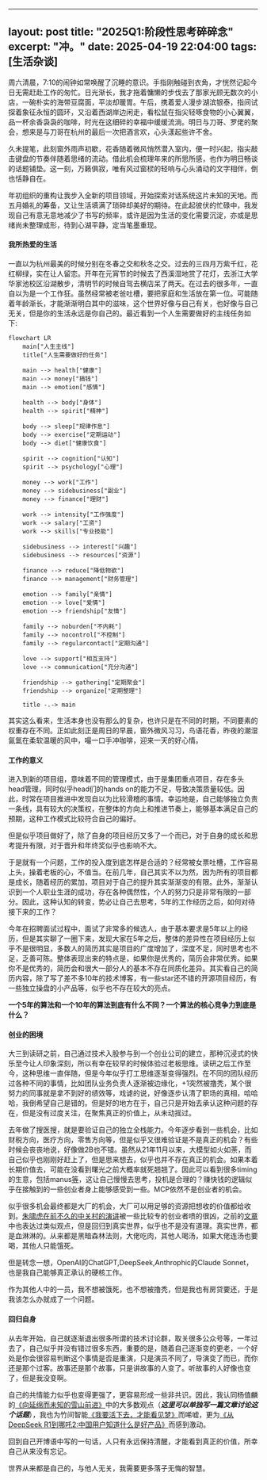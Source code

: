 

---
layout: post
title: "2025Q1:阶段性思考碎碎念"
excerpt: "冲。"
date: 2025-04-19 22:04:00
tags: [生活杂谈]
---

周六清晨，7:10的闹钟如常唤醒了沉睡的意识。手指刚触碰到衣角，才恍然记起今日无需赶赴工作的匆忙。日光渐长，我才拖着慵懒的步伐去了那家光顾无数次的小店，一碗朴实的海带豆腐面，平淡却暖胃。午后，携着爱人漫步湖滨银泰，指间试探着象征永恒的圆环，又沿着西湖岸边闲走，看松鼠在指尖轻啄食物的小心翼翼，品一杯余香袅袅的咖啡，时光在这细碎的幸福中缓缓流淌。明日与刀哥、罗佬的聚会，想来是与刀哥在杭州的最后一次把酒言欢，心头漾起些许不舍。

久未提笔，此刻窗外雨声初歇，花香随着微风悄然潜入室内，便一时兴起，指尖敲击键盘的节奏伴随着思绪的流动。借此机会梳理年来的所思所感，也作为明日畅谈的话题铺垫。这一刻，万籁俱寂，唯有风过窗棂的轻响与心头涌动的文字相伴，倒也恬静自在。

年初组织的重构让我步入全新的项目领域，开始探索对话系统这片未知的天地。而五月婚礼的筹备，又让生活填满了琐碎却美好的期待。在此起彼伏的忙碌中，我发现自己有意无意地减少了书写的频率，或许是因为生活的变化需要沉淀，亦或是思绪尚未整理成形，待到心湖平静，定当笔墨重现。


#### 我所热爱的生活

一直以为杭州最美的时候分别在冬春之交和秋冬之交。过去的三四月万紫千红，花红柳绿，实在让人留恋。开年在元宵节的时候去了西溪湿地赏了花灯，去浙江大学华家池校区沿湖散步，清明节的时候自驾去横店呆了两天。在过去的很多年，一直自以为是一个工作狂。虽然经常被老爸吐槽，要把家庭和生活放在第一位。可能随着年龄渐长，才能渐渐明白其中的滋味，这个世界好像与自己有关，也好像与自己无关，但是你的生活永远是你自己的。最近看到一个人生需要做好的主线任务如下:

```mermaid
flowchart LR
    main["人生主线"]
    title["人生需要做好的任务"]
    
    main --> health["健康"]
    main --> money["搞钱"]
    main --> emotion["感情"]
    
    health --> body["身体"]
    health --> spirit["精神"]
    
    body --> sleep["规律作息"]
    body --> exercise["定期运动"]
    body --> diet["健康饮食"]
    
    spirit --> cognition["认知"]
    spirit --> psychology["心理"]
    
    money --> work["工作"]
    money --> sidebusiness["副业"]
    money --> finance["理财"]
    
    work --> intensity["工作强度"]
    work --> salary["工资"]
    work --> skills["专业技能"]
    
    sidebusiness --> interest["兴趣"]
    sidebusiness --> resources["资源"]
    
    finance --> reduce["降低物欲"]
    finance --> management["财务管理"]
    
    emotion --> family["亲情"]
    emotion --> love["爱情"]
    emotion --> friendship["友情"]
    
    family --> noburden["不内耗"]
    family --> nocontrol["不控制"]
    family --> regularcontact["定期沟通"]
    
    love --> support["相互支持"]
    love --> communication["充分沟通"]
    
    friendship --> gathering["定期聚会"]
    friendship --> organize["定期整理"]
    
    title -.-> main
```

其实这么看来，生活本身也没有那么的复杂，也许只是在不同的时期，不同要素的权重存在不同。正如此刻正是周日的早晨，窗外微风习习，鸟语花香，昨夜的潮湿氤氲在柔软温暖的风中，嘬一口手冲咖啡，迎来一天的好心情。


#### 工作的意义

进入到新的项目组，意味着不同的管理模式，由于是集团重点项目，存在多头head管理，同时似乎head们的hands on的能力不足，导致决策质量较低。因此，时常在项目推进中发现自以为比较滑稽的事情。幸运地是，自己能够独立负责一条线，具有较大的决策权，在整体的方向上和推进节奏上，能够基本满足自己的预期，这种工作模式比较符合自己的偏好。

但是似乎项目做好了，除了自身的项目经历又多了一个而已，对于自身的成长和思考提升有限，对于晋升和年终奖似乎也影响不大。

于是就有一个问题，工作的投入度到底怎样是合适的？经常被女票吐槽，工作容易上头，操着老板的心，不值当。在前几年，自己其实不以为然，因为所有的项目都是成长，随着经历的累加，项目对于自己的提升其实渐渐变的有限。此外，渐渐认识到一个人职业生涯的成功，存在各种偶然性，个人的努力只是非常有限的一部分。因此，这种认知的转变，势必让自己去思考，5年的工作经历之后，如何对待接下来的工作？

今年在招聘面试过程中，面试了非常多的候选人，由于基本要求是5年以上的经历，但是其实聊了一圈下来，发现大家在5年之后，整体的差异性在项目经历上似乎不是很明显，多数人的简历其实是项目的广度增加了，深度不足，同时思考也不足，乏善可陈。整体表现出来的特点是，如果你是优秀的，简历会非常优秀。如果你不是优秀的，简历会和很大一部分人的基本不存在同质化差异。其实看自己的简历内容，除了写了差不多10年的技术博客，有一些star还不错的开源项目经历，有一些独立操盘的小产品等，似乎也不存在较大的亮点。

**一个5年的算法和一个10年的算法到底有什么不同？一个算法的核心竞争力到底是什么？**

#### 创业的困境

大三到读研之前，自己通过技术入股参与到一个创业公司的建立，那种沉浸式的快乐至今让人印象深刻，所以有幸在较早的时候体验过老板思维。读研之后工作至今，这种思维一直伴随，但是今年似乎打工思维逐渐变得强烈。在不同的团队经历过各种不同的事情，比如团队业务负责人逐渐被边缘化，+1突然被撸秃，某个很努力的同事就是拿不到好的绩效等，戏谑的说，好像逐步认清了职场的真相，哈哈哈，我倒希望自己是错的。但是好的地方在于，自己只是开始去承认这种问题的存在，但是没有过度关注，在聚焦真正的价值上，从未动摇过。

去年做了搜医搜，就是要验证自己的独立全栈能力。今年逐步看到一些机会，比如财税方向，医疗方向，零售方向等，但是似乎又很难验证是不是真正的机会？有些时候会丧丧地说，好像做2B也不错。虽然从21年11月以来，大模型如火如荼，而自己似乎也刚刚好赶上了，但是思来想去，似乎也并不存在真正的机会。如果本着长期价值去，可能在没看到曙光之前大概率就死翘翘了。因此可以看到很多timing的生意，包括manus[等](https://www.163.com/dy/article/JT9Q9KN505567EZL.html)，这让自己慢慢去思考，投机是合理的？赚快钱的逻辑似乎在接触到的一些创业者身上能够感受到一些。MCP依然不是创业者的机会。

似乎很多机会最终都是大厂的机会，大厂可以用足够的资源把想收的价值都给收到。[朱啸虎在前不久的中关村的演讲](https://mp.weixin.qq.com/s/KrteaOl9W0yYuvE02H3PbA)被一些比较专的创业者喷的很凶，之前的[文章](https://baijiahao.baidu.com/s?id=1818136497037185489&wfr=spider&for=pc)中也表达过类似观点，但是回归到真实世界，似乎也不是没有道理。真实世界，都是血淋淋的。从来都是黑暗森林法则，大佬吃肉，其他人喝汤，如果大佬连汤也要喝，其他人只能饿死。

但是转念一想，OpenAI的ChatGPT,DeepSeek,Anthrophic的Claude Sonnet，也是我自己能够真正承认的硬核工作。

作为其他人中的一员，我不想被饿死，也不想被撸秃，但是我也有房贷要还，于是我该怎么办就成了一个问题。


#### 回归自身

从去年开始，自己就逐渐退出很多所谓的技术讨论群，取关很多公众号等，一年过去了，自己似乎并没有错过很多东西，重要的是，随着自己逐渐变的更老，一个好处是你会很容易判断这个事情是否是重演，只是演员不同了，导演变了而已，而你还是那个过客。故事还是那个故事，只是讲故事的人变了。听故事的人好像也变了，但是我没变啊。

自己的共情能力似乎也变得更强了，更容易形成一些非共识。因此，我认同杨值麟的[《向延绵而未知的雪山前进》](https://36kr.com/p/2677672437708552)中的大多数观点（_**这里可以单独写一篇文章讨论这个话题**_），我也为竹间智能[《我要活下去，才能看见梦》](https://baijiahao.baidu.com/s?id=1792287353781193640&wfr=spider&for=pc)而唏嘘，更为[《从DeepSeek R1到哪吒2:中国用户知道什么是好产品》](https://www.notion.so/zhpmatrix/DeepSeek-R1-2-19468ac27add80fa96cae5300454b924?pvs=4)而感到激动。

回到自己开博语中写的一句话，人只有永远保持清醒，才能看到真正的价值，所幸自己从来没有忘记。

世界从来都是自己的，与他人无关，我需要更多落子无悔的智慧。

